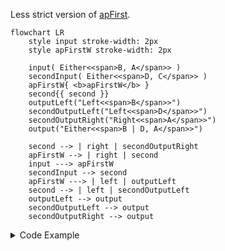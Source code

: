 <!-- ## `apFirstW` -->

Less strict version of [apFirst](#apFirst).

```mermaid
flowchart LR
    style input stroke-width: 2px
    style apFirstW stroke-width: 2px

    input( Either<<span>B, A</span>> )
    secondInput( Either<<span>D, C</span>> )
    apFirstW{ <b>apFirstW</b> }
    second{{ second }}
    outputLeft("Left<<span>B</span>>")
    secondOutputLeft("Left<<span>D</span>>")
    secondOutputRight("Right<<span>A</span>>")
    output("Either<<span>B | D, A</span>>")

    second --> | right | secondOutputRight
    apFirstW --> | right | second
    input ---> apFirstW
    secondInput --> second
    apFirstW ---> | left | outputLeft
    second --> | left | secondOutputLeft
    outputLeft --> output
    secondOutputLeft --> output
    secondOutputRight --> output
```

<details>
<summary>Code Example</summary>

```ts
{{./example.ts}}
```

</details>